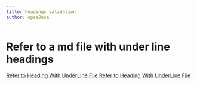 ```yaml
---
title: headings validation
author: opse2esa
---
```


# Refer to a md file with under line headings
[Refer to Heading With UnderLine File](includes/headingWithUnderLine.md)
[Refer to Heading With UnderLine File](./HeadingWithUnderLine.md)
